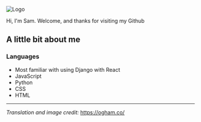 ![Logo](https://res.cloudinary.com/dzhbg6go0/image/upload/v1691751976/ProfileImageIIAugust2023_w2ovfq.jpg)

Hi, I'm Sam. Welcome, and thanks for visiting my Github


## A little bit about me




### Languages

- Most familiar with using Django with React
- JavaScript
- Python
- CSS
- HTML


_________________________________________________
*Translation and image credit:* https://ogham.co/


<!-- ### Hi there 👋 -->

<!--
**SamOBrienOlinger/SamOBrienOlinger** is a ✨ _special_ ✨ repository because its `README.md` (this file) appears on your GitHub profile.

Here are some ideas to get you started:

- 🔭 I’m currently working on ...
- 🌱 I’m currently learning ...
- 👯 I’m looking to collaborate on ...
- 🤔 I’m looking for help with ...
- 💬 Ask me about ...
- 📫 How to reach me: ...
- 😄 Pronouns: ...
- ⚡ Fun fact: ...
-->

